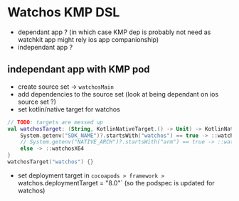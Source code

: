 # Watchos KMP DSL

- dependant app ? (in which case KMP dep is probably not need as watchkit app might rely ios app companionship)
- independant app ?

## independant app with KMP pod

- create source set -> `watchosMain`
- add dependencies to the source set (look at being dependant on ios source set ?)
- set kotlin/native target for watchos

```kotlin
// TODO: targets are messed up
val watchosTarget: (String, KotlinNativeTarget.() -> Unit) -> KotlinNativeTarget = when {
    System.getenv("SDK_NAME")?.startsWith("watchos") == true -> ::watchosArm64
    // System.getenv("NATIVE_ARCH")?.startsWith("arm") == true -> ::watchosSimulatorArm64 // is it correct
    else -> ::watchosX64
}
watchosTarget("watchos") {}
```

- set deployment target in `cocoapods > framework > `watchos.deploymentTarget = "8.0"` (so the podspec is updated for watchos)
